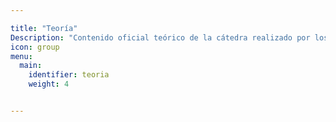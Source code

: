 ```yaml
---

title: "Teoría"
Description: "Contenido oficial teórico de la cátedra realizado por los docentes"
icon: group
menu:
  main:
    identifier: teoria
    weight: 4


---
```

